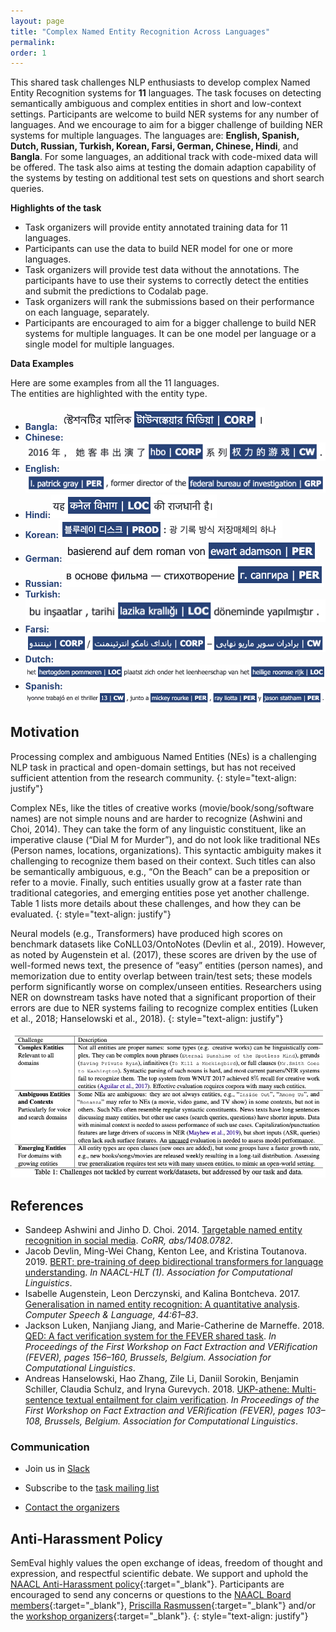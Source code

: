 ```yaml
---
layout: page
title: "Complex Named Entity Recognition Across Languages"
permalink: 
order: 1
---
```



This shared task challenges NLP enthusiasts to develop complex Named Entity Recognition systems for **11** languages. The task focuses on detecting semantically ambiguous and complex entities in short and low-context settings. Participants are welcome to build NER systems for any number of languages. And we encourage to aim for a bigger challenge of building NER systems for multiple languages. The languages are: **English, Spanish, Dutch, Russian, Turkish, Korean, Farsi, German, Chinese, Hindi**, and **Bangla**. For some languages, an additional track with code-mixed data will be offered.
The task also aims at testing the domain adaption capability of the systems by testing on additional test sets on questions and short search queries.


**Highlights of the task**

* Task organizers will provide entity annotated training data for 11 languages. 
* Participants can use the data to build NER model for one or more languages.
* Task organizers will provide test data without the annotations. The participants have to use their systems to correctly detect the entities and submit the predictions to Codalab page.
* Task organizers will rank the submissions based on their performance on each language, separately.
* Participants are encouraged to aim for a bigger challenge to build NER systems for multiple languages. It can be one model per language or a single model for multiple languages.

**Data Examples**

Here are some examples from all the 11 languages.\
The entities are highlighted with the entity type.

* <span style="color:#274277"><b>Bangla:</b></span> ![.](images/b/BN.png)
* <span style="color:#274277"><b>Chinese:</b></span>![.](images/b/ZH.png)
* <span style="color:#274277"><b>English:</b></span>![.](images/b/EN.png)
* <span style="color:#274277"><b>Hindi:</b></span>![.](images/b/HI.png)
* <span style="color:#274277"><b>Korean:</b></span>![.](images/b/KO.png)
* <span style="color:#274277"><b>German:</b></span> ![.](images/b/DE.png)
* <span style="color:#274277"><b>Russian:</b></span>![.](images/b/RU.png)
* <span style="color:#274277"><b>Turkish:</b></span>![.](images/b/TR.png)
* <span style="color:#274277"><b>Farsi:</b></span>![.](images/b/FA.png)
* <span style="color:#274277"><b>Dutch:</b></span>![.](images/b/NL.png)
* <span style="color:#274277"><b>Spanish:</b></span> ![.](images/b/ES.png)



## Motivation

Processing complex and ambiguous Named Entities (NEs) is a challenging NLP task in practical and open-domain settings, but has not received sufficient attention from the research community.
{: style="text-align: justify"}

Complex NEs, like the titles of creative works (movie/book/song/software names) are not simple nouns and are harder to recognize (Ashwini and Choi, 2014). They can take the form of any linguistic constituent, like an imperative clause (“Dial M for Murder”), and do not look like traditional NEs (Person names, locations, organizations). This syntactic ambiguity makes it challenging to recognize them based on their context. Such titles can also be semantically ambiguous, e.g., “On the Beach” can be a preposition or refer to a movie. Finally, such entities usually grow at a faster rate than traditional categories, and emerging entities pose yet another challenge. Table 1 lists more details about these challenges, and how they can be evaluated.
{: style="text-align: justify"}

Neural models (e.g., Transformers) have produced high scores on benchmark datasets like CoNLL03/OntoNotes (Devlin et al., 2019). However, as noted by Augenstein et al. (2017), these scores are driven by the use of well-formed news text, the presence of “easy” entities (person names), and memorization due to entity overlap between train/test sets; these models perform significantly worse on complex/unseen entities. Researchers using NER on downstream tasks have noted that a significant proportion of their errors are due to NER systems failing to recognize complex entities (Luken et al., 2018; Hanselowski et al., 2018).
{: style="text-align: justify"}

![Examples of Complex Entities](images/table_1.png)



## References
* Sandeep Ashwini and Jinho D. Choi. 2014. [Targetable named entity recognition in social media](https://arxiv.org/pdf/1408.0782.pdf). _CoRR, abs/1408.0782_.
* Jacob Devlin, Ming-Wei Chang, Kenton Lee, and Kristina Toutanova. 2019. [BERT: pre-training of deep bidirectional transformers for language understanding](https://aclanthology.org/N19-1423.pdf). _In NAACL-HLT (1). Association for Computational Linguistics_.
* Isabelle Augenstein, Leon Derczynski, and Kalina Bontcheva. 2017. [Generalisation in named entity recognition: A quantitative analysis](https://arxiv.org/pdf/1701.02877.pdf). _Computer Speech & Language, 44:61–83_.
* Jackson Luken, Nanjiang Jiang, and Marie-Catherine de Marneffe. 2018. [QED: A fact verification system for the FEVER shared task](https://aclanthology.org/W18-5526.pdf). _In Proceedings of the First Workshop on Fact Extraction and VERification (FEVER), pages 156–160, Brussels, Belgium. Association for Computational Linguistics_.
* Andreas Hanselowski, Hao Zhang, Zile Li, Daniil Sorokin, Benjamin Schiller, Claudia Schulz, and Iryna Gurevych. 2018. [UKP-athene: Multi-sentence textual entailment for claim verification](https://aclanthology.org/W18-5516.pdf). _In Proceedings of the First Workshop on Fact Extraction and VERification (FEVER), pages 103–108, Brussels, Belgium. Association for Computational Linguistics_.


### Communication
* Join us in <a href="https://join.slack.com/t/multiconer/shared_invite/zt-vi3g97cx-MpqTvS07XX22S78nRC2s0Q">Slack</a>

* Subscribe to the [task mailing list](mailto:multiconer-semeval@googlegroups.com)

* [Contact the organizers](mailto:multiconer-semeval-organizers@googlegroups.com)


## Anti-Harassment Policy
SemEval highly values the open exchange of ideas, freedom of thought and expression, and respectful scientific debate. We support and uphold the [NAACL Anti-Harassment policy](http://naacl.org/policies/anti-harassment.html){:target="_blank"}. Participants are encouraged to send any concerns or questions to the [NAACL Board members](http://naacl.org/officers/){:target="_blank"}, [Priscilla Rasmussen](mailto://acl@aclweb.org){:target="_blank"} and/or the [workshop organizers](https://semeval.github.io/SemEval2022/){:target="_blank"}.
{: style="text-align: justify"}



